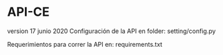 # API-CE
version 17 junio 2020
Configuración de la API en folder:
setting/config.py

Requerimientos para correr la API en:
requirements.txt
